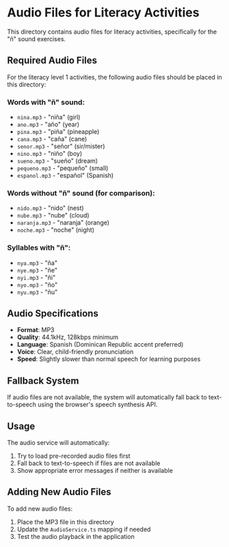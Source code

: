 # Audio Files for Literacy Activities

This directory contains audio files for literacy activities, specifically for the "ñ" sound exercises.

## Required Audio Files

For the literacy level 1 activities, the following audio files should be placed in this directory:

### Words with "ñ" sound:
- `nina.mp3` - "niña" (girl)
- `ano.mp3` - "año" (year)  
- `pina.mp3` - "piña" (pineapple)
- `cana.mp3` - "caña" (cane)
- `senor.mp3` - "señor" (sir/mister)
- `nino.mp3` - "niño" (boy)
- `sueno.mp3` - "sueño" (dream)
- `pequeno.mp3` - "pequeño" (small)
- `espanol.mp3` - "español" (Spanish)

### Words without "ñ" sound (for comparison):
- `nido.mp3` - "nido" (nest)
- `nube.mp3` - "nube" (cloud)
- `naranja.mp3` - "naranja" (orange)
- `noche.mp3` - "noche" (night)

### Syllables with "ñ":
- `nya.mp3` - "ña"
- `nye.mp3` - "ñe"
- `nyi.mp3` - "ñi"
- `nyo.mp3` - "ño"
- `nyu.mp3` - "ñu"

## Audio Specifications

- **Format**: MP3
- **Quality**: 44.1kHz, 128kbps minimum
- **Language**: Spanish (Dominican Republic accent preferred)
- **Voice**: Clear, child-friendly pronunciation
- **Speed**: Slightly slower than normal speech for learning purposes

## Fallback System

If audio files are not available, the system will automatically fall back to text-to-speech using the browser's speech synthesis API.

## Usage

The audio service will automatically:
1. Try to load pre-recorded audio files first
2. Fall back to text-to-speech if files are not available
3. Show appropriate error messages if neither is available

## Adding New Audio Files

To add new audio files:
1. Place the MP3 file in this directory
2. Update the `AudioService.ts` mapping if needed
3. Test the audio playback in the application
